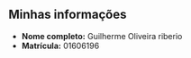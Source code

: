 
## Minhas informações 
- **Nome completo:** Guilherme Oliveira riberio
- **Matrícula:** 01606196

  
